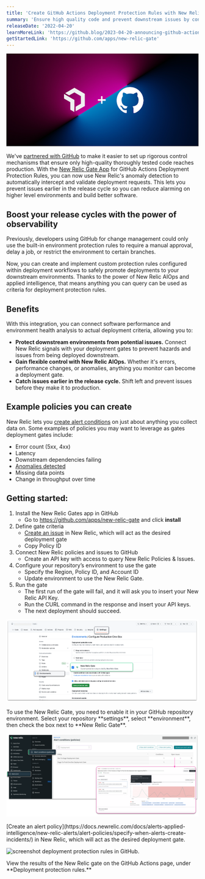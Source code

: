 ```yaml
---
title: 'Create GitHub Actions Deployment Protection Rules with New Relic AIOps'
summary: 'Ensure high quality code and prevent downstream issues by connecting system health to GitHub Actions Deployment Protection Rules'
releaseDate: '2022-04-20'
learnMoreLink: 'https://github.blog/2023-04-20-announcing-github-actions-deployment-protection-rules-now-in-public-beta'
getStartedLink: 'https://github.com/apps/new-relic-gate'
---
```


![Image showing New Relic and GitHub logos.](./images/newrelic_github_logos.png "Image showing New Relic and GitHub logos.")

We've [partnered with GitHub](https://github.blog/2023-04-20-announcing-github-actions-deployment-protection-rules-now-in-public-beta) to make it easier to set up rigorous control mechanisms that ensure only high-quality thoroughly tested code reaches production. With the [New Relic Gate App](https://github.com/apps/new-relic-gate) for GitHub Actions Deployment Protection Rules, you can now use New Relic's anomaly detection to automatically intercept and validate deployment requests. This lets you prevent issues earlier in the release cycle so you can reduce alarming on higher level environments and build better software.

## Boost your release cycles with the power of observability
Previously, developers using GitHub for change management could only use the built-in environment protection rules to require a manual approval, delay a job, or restrict the environment to certain branches. 

Now, you can create and implement custom protection rules configured within deployment workflows to safely promote deployments to your downstream environments. Thanks to the power of New Relic AIOps and applied intelligence, that means anything you can query can be used as criteria for deployment protection rules. 

## Benefits
With this integration, you can connect software performance and environment health analysis to actual deployment criteria, allowing you to:

- **Protect downstream environments from potential issues.** Connect New Relic signals with your deployment gates to prevent hazards and issues from being deployed downstream.
- **Gain flexible control with New Relic AIOps.** Whether it's errors, performance changes, or anomalies, anything you monitor can become a deployment gate. 
- **Catch issues earlier in the release cycle.** Shift left and prevent issues before they make it to production.

## Example policies you can create
New Relic lets you [create alert conditions](https://docs.newrelic.com/docs/alerts-applied-intelligence/new-relic-alerts/get-started/your-first-nrql-condition/) on just about anything you collect data on. Some examples of policies you may want to leverage as gates deployment gates include:

- Error count (5xx, 4xx)
- Latency
- Downstream dependencies failing
- [Anomalies detected](https://docs.newrelic.com/docs/alerts-applied-intelligence/applied-intelligence/anomaly-detection/anomaly-detection-applied-intelligence/)
- Missing data points
- Change in throughput over time

## Getting started:
1. Install the New Relic Gates app in GitHub
    * Go to https://github.com/apps/new-relic-gate and click **install**
2. Define gate criteria 
    * [Create an issue](https://docs.newrelic.com/docs/alerts-applied-intelligence/new-relic-alerts/alert-policies/specify-when-alerts-create-incidents/) in New Relic, which will act as the desired deployment gate
    * Copy Policy ID
3. Connect New Relic policies and issues to GitHub
    * Create an API key with access to query New Relic Policies & Issues. 
4. Configure your repository’s environment to use the gate
    * Specify the Region, Policy ID, and Account ID
    * Update environment to use the New Relic Gate.
5. Run the gate
    * The first run of the gate will fail, and it will ask you to insert your New Relic API Key.
    * Run the CURL command in the response and insert your API keys.
    * The next deployment should succeed.

![GitHub settings page.](./images/gh_settings_configure.png "A screenshot showing the GitHub settings page.")
<figcaption>To use the New Relic Gate, you need to enable it in your GitHub repository environment. Select your repository **settings**, select **environment**, then check the box next to **New Relic Gate**.</figcaption>

![screenshot showing New Relic alert conditions.](./images/gh_nr_conditions.png "screenshot showing New Relic alert conditions.")
<figcaption>[Create an alert policy](https://docs.newrelic.com/docs/alerts-applied-intelligence/new-relic-alerts/alert-policies/specify-when-alerts-create-incidents/) in New Relic, which will act as the desired deployment gate.</figcaption>

![screenshot deployment protection rules in GitHub.](./images/gh_action_passed_failed "screenshot deployment protection rules in GitHub.")
<figcaption>View the results of the New Relic gate on the GitHub Actions page, under **Deployment protection rules.**</figcaption>